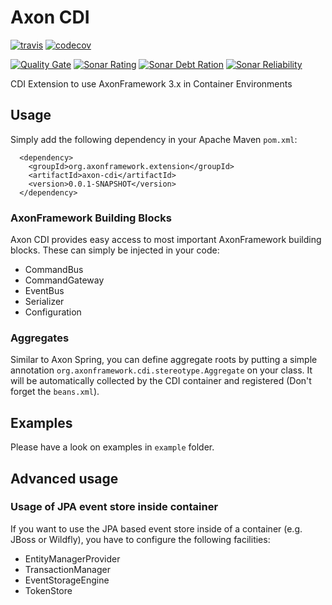 # Axon CDI

[![travis](https://travis-ci.org/holisticon/axon-cdi.svg?branch=master)](https://travis-ci.org/holisticon/axon-cdi)
[![codecov](https://codecov.io/gh/holisticon/axon-cdi/branch/master/graph/badge.svg)](https://codecov.io/gh/holisticon/axon-cdi)

[![Quality Gate](https://sonarqube.com/api/badges/gate?key=org.axonframework.extension:axon-cdi-root)](https://sonarcloud.io/dashboard?id=org.axonframework.extension%3Aaxon-cdi-root)
[![Sonar Rating](https://sonarqube.com/api/badges/measure?key=org.axonframework.extension:axon-cdi-root&metric=sqale_rating)](https://sonarcloud.io/dashboard?id=org.axonframework.extension%3Aaxon-cdi-root)
[![Sonar Debt Ration](https://sonarqube.com/api/badges/measure?key=org.axonframework.extension:axon-cdi-root&metric=sqale_debt_ratio)](https://sonarcloud.io/dashboard?id=org.axonframework.extension%3Aaxon-cdi-root)
[![Sonar Reliability](https://sonarqube.com/api/badges/measure?key=org.axonframework.extension:axon-cdi-root&metric=reliability_rating)](https://sonarcloud.io/dashboard?id=org.axonframework.extension%3Aaxon-cdi-root)


CDI Extension to use AxonFramework 3.x in Container Environments

## Usage

Simply add the following dependency in your Apache Maven `pom.xml`:

      <dependency>
        <groupId>org.axonframework.extension</groupId>
        <artifactId>axon-cdi</artifactId>
        <version>0.0.1-SNAPSHOT</version>
      </dependency>

### AxonFramework Building Blocks

Axon CDI provides easy access to most important AxonFramework building blocks. These can simply be injected in your code:

 - CommandBus
 - CommandGateway
 - EventBus
 - Serializer
 - Configuration
  
### Aggregates

Similar to Axon Spring, you can define aggregate roots by putting a simple annotation `org.axonframework.cdi.stereotype.Aggregate` on your class. 
It will be automatically collected by the CDI container and registered (Don't forget the `beans.xml`).

## Examples

Please have a look on examples in `example` folder.

## Advanced usage

### Usage of JPA event store inside container

If you want to use the JPA based event store inside of a container (e.g. JBoss or Wildfly), you have to configure the following facilities:

  *  EntityManagerProvider
  *  TransactionManager
  *  EventStorageEngine
  *  TokenStore

   
